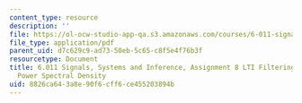 ```yaml
---
content_type: resource
description: ''
file: https://ol-ocw-studio-app-qa.s3.amazonaws.com/courses/6-011-signals-systems-and-inference-spring-2018/8826ca643a8e90f6cff6ce455203894b_MIT6_011S18ps8.pdf
file_type: application/pdf
parent_uid: d7c629c9-ad73-50eb-5c65-c8f5e4f76b3f
resourcetype: Document
title: 6.011 Signals, Systems and Inference, Assignment 8 LTI Filtering of WSS Processes,
  Power Spectral Density
uid: 8826ca64-3a8e-90f6-cff6-ce455203894b
---
```

